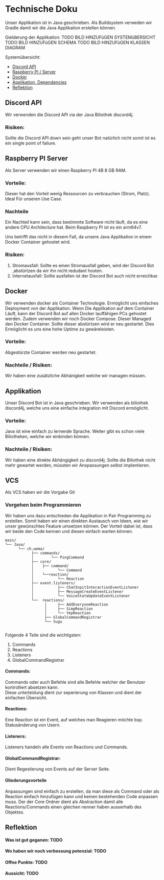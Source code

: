 
# Technische Doku

Unser Applikation ist in Java geschrieben. Als Buildsystem verweden wir Gradle damit wir die Java Applikation erstellen können.

Gielderung der Applikation:
    TODO BILD HINZUFüGEN SYSTEMüBERSICHT
    TODO BILD HINZUFüGEN SCHEMA
    TODO BILD HINZUFüGEN KLASSEN DIAGRAM

Systemübersicht:
- [Discord API](#discord-API)
- [Raspberry PI / Server](#raspberry-pi-server)
- [Docker](#docker)
- [Applikation, Dependencies](#applikation)
- [Reflektion](#reflektion)


## Discord API
Wir verwenden die Discord API via der Java Biliothek discord4j.

### Risiken:

Sollte die Discord API down sein geht unser Bot natürlich nicht somit ist es ein single point of failure.

## Raspberry PI Server
Als Server verwenden wir einen Raspberry PI 4B 8 GB RAM.
### Vorteile:
Dieser hat den Vorteil wenig Ressourcen zu verbrauchen (Strom, Platz). Ideal Für unseren Use Case.
### Nachteile 
Ein Nachteil kann sein, dass bestimmte Software nicht läuft, da es eine andere CPU Architecture hat. 
Beim Raspberry PI ist es ein arm64v7. 

Uns betrifft das nicht in diesem Fall, da unsere Java Applikation in einem Docker Container gehostet wird.

### Risiken:
1. Stromausfall: Sollte es einen Stromausfall geben, wird der Discord Bot ,abstürtzen da wir ihn nicht redudant hosten.
2. Internetausfall: Sollte <TODO MARIO ISP> ausfallen ist der Discord Bot auch nicht erreichbar.


## Docker
Wir verwenden docker als Container Technologie. 
Ermöglicht uns einfaches Deployment von der Applikation. Wenn Die Applikation auf dem Container Läuft, kann der Discord Bot auf allen Docker lauffähigen PCs gehostet werden. 
Zudem verwenden wir noch Docker Compose. Dieser Managed den Docker Container. Sollte dieser abstürtzen wird er neu gestartet. Dies Ermöglicht es uns eine hohe Uptime zu gewäreleisten.

### Vorteile:
Abgestürzte Container werden neu gestartet.
### Nachteile / Risiken:
Wir haben eine zusätzliche Abhänigkeit welche wir managen müssen.


## Applikation
Unser Discord Bot ist in Java geschrieben. Wir verwenden als biliothek discord4j, welche uns eine einfache integration mit Discord ermöglicht.
### Vorteile:
Java ist eine einfach zu lernende Sprache. Weiter gibt es schon viele Biliotheken, welche wir einbinden können.
### Nachteile / Risiken:
Wir haben eine direkte Abhängigkeit zu discord4j. Sollte die Biliothek nicht mehr gewartet werden, müssten wir Anspassungen selbst implentieren.

## VCS
Als VCS haben wir die Vorgabe Git

### Vorgehen beim Programmieren

Wir haben uns dazu entschieden die Applikation in Pair Programming zu erstellen. Somit haben wir einen direkten Austausch von Ideen, wie wir unser gewünschtes Feature umsetzen können.
Der Vorteil dabei ist, dass wir beide den Code kennen und diesen einfach warten können.


```Filesystem
main/
└── Java/
      └── ch.wema/
            ├── commands/
            │        └── PingCommand
            ├── core/
            │    ├── command/
            │           └── Command
            │    └──reaction/
            │           └── Reaction
            ├── event.listeners/
            │           ├── ChatInpitInteractionEventListener
            │           ├── MessageCreateEventListener
            │           └── VoiceStateUpdateEventListener
            └──  reactions/
                  │     ├── AddEveryoneReaction
                  │     ├── SimpReaction
                  │     └── YepReaction
                  ├── GlobalCommandRegistrar
                  └── Sugu
 
```


Folgende 4 Teile sind die wichtigsten:

1. Commands
2. Reactions
3. Listeners
4. GlobalCommandRegistrar


#### Commands:

Commands oder auch Befehle sind alle Befehle welcher der Benutzer kontrolliert absetzen kann.<br />
Diese unterleidung dient zur seperierung von Klassen und dient der einfachen Übersicht.

#### Reactions:

Eine Reaction ist ein Event, auf welches man Reagieren möchte bsp. Statusänderung von Usern.

#### Listeners:

Listeners handeln alle Events von Reactions und Commands.

#### GlobalCommandRegistrar:
Dient Regestierung von Events auf der Server Seite.


#### Gliederungsvorteile

Anpassungen sind einfach zu erstellen, da man diese als Command oder als Reaction einfach hinzufügen kann und keinen bestehenden Code anpassen muss.
Der der Core Ordner dient als Abstraction damit alle Reactions/Commands einen gleichen nenner haben ausserhalb des Objektes.

## Reflektion

#### Was ist gut geganen: TODO

#### Wo haben wir noch verbessung potenzial: TODO

#### Offne Punkte: TODO

#### Aussicht: TODO